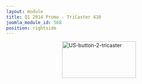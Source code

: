 ```yaml
---
layout: module
title: Q1 2014 Promo - TriCaster 410
joomla_module_id: 568
position: rightside
---
```

<p><a target="_blank" href="http://pages.newtek.com/q1-promo-us.html"><img style="display: block; margin-left: auto; margin-right: auto;" class="friendly-img" alt="US-button-2-tricaster" src="{{"images/q1-promos/q1-2014/US-button-2-tricaster.png" | cdn }}" height="100" width="200" /></a></p>
